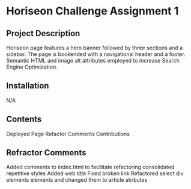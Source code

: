 # Horiseon Challenge Assignment 1

## Project Description

Horiseon page features a  hero banner followed by three  sections and a sidebar. The page is bookended with a navigational header and a footer. Semantic HTML and image alt attributes employed to increase Search Engine Optimization.

## Installation

N/A

## Contents

Deployed Page
Refactor Comments
Contributions

## Refractor Comments 

Added comments to index.html to facilitate refactoring 
consolidated repetitive styles 
Added web title 
Fixed broken link
Refactored select div elements elements and changed them to article atributes



